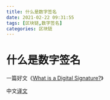 ```yaml
---
title: 什么是数字签名
date: 2021-02-22 09:31:55
tags: [区块链,数字签名]
categories: 区块链
---
```


# 什么是数字签名



一篇好文《[What is a Digital Signature?](http://www.youdzone.com/signature.html)》

中文[译文](http://www.ruanyifeng.com/blog/2011/08/what_is_a_digital_signature.html)


